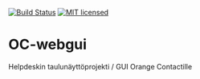 [![Build Status](https://travis-ci.org/UniversityofHelsinki/OC-webgui.svg?branch=master)](https://travis-ci.org/UniversityofHelsinki/OC-webgui)
[![MIT licensed](https://img.shields.io/badge/license-MIT-blue.svg)](./LICENSE)

# OC-webgui
Helpdeskin taulunäyttöprojekti / GUI Orange Contactille
